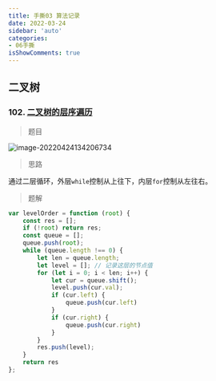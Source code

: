```yaml
---
title: 手撕03 算法记录
date: 2022-03-24
sidebar: 'auto'
categories:
- 06手撕
isShowComments: true
---
```




## 二叉树

### 102. [二叉树的层序遍历](https://leetcode-cn.com/problems/binary-tree-level-order-traversal/)

> 题目

![image-20220424134206734](https://cdn.jsdelivr.net/gh/option-star/imgs/202204241342171.png)

> 思路

​	通过二层循环，外层`while`控制从上往下，内层`for`控制从左往右。

> 题解

```js
var levelOrder = function (root) {
    const res = [];
    if (!root) return res;
    const queue = [];
    queue.push(root);
    while (queue.length !== 0) {
        let len = queue.length;
        let level = []; // 记录这层的节点值
        for (let i = 0; i < len; i++) {
            let cur = queue.shift();
            level.push(cur.val);
            if (cur.left) {
                queue.push(cur.left)
            }
            if (cur.right) {
                queue.push(cur.right)
            }
        }
        res.push(level);
    }
    return res
};
```





